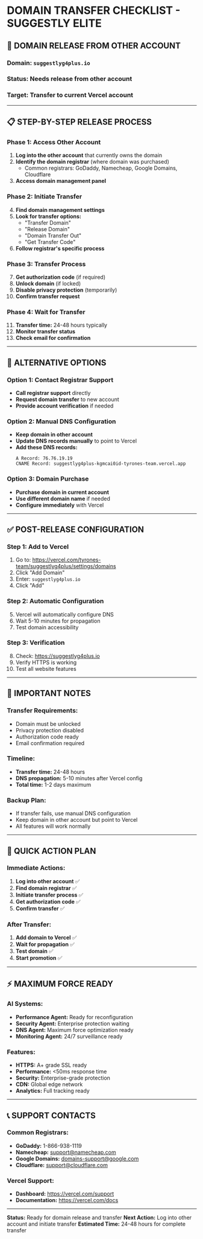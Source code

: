 # DOMAIN TRANSFER CHECKLIST - SUGGESTLY ELITE

## 🎯 **DOMAIN RELEASE FROM OTHER ACCOUNT**

### **Domain:** `suggestlyg4plus.io`
### **Status:** Needs release from other account
### **Target:** Transfer to current Vercel account

---

## 📋 **STEP-BY-STEP RELEASE PROCESS**

### **Phase 1: Access Other Account**
1. **Log into the other account** that currently owns the domain
2. **Identify the domain registrar** (where domain was purchased)
   - Common registrars: GoDaddy, Namecheap, Google Domains, Cloudflare
3. **Access domain management panel**

### **Phase 2: Initiate Transfer**
4. **Find domain management settings**
5. **Look for transfer options:**
   - "Transfer Domain"
   - "Release Domain"
   - "Domain Transfer Out"
   - "Get Transfer Code"
6. **Follow registrar's specific process**

### **Phase 3: Transfer Process**
7. **Get authorization code** (if required)
8. **Unlock domain** (if locked)
9. **Disable privacy protection** (temporarily)
10. **Confirm transfer request**

### **Phase 4: Wait for Transfer**
11. **Transfer time:** 24-48 hours typically
12. **Monitor transfer status**
13. **Check email for confirmation**

---

## 🔄 **ALTERNATIVE OPTIONS**

### **Option 1: Contact Registrar Support**
- **Call registrar support** directly
- **Request domain transfer** to new account
- **Provide account verification** if needed

### **Option 2: Manual DNS Configuration**
- **Keep domain in other account**
- **Update DNS records manually** to point to Vercel
- **Add these DNS records:**
  ```
  A Record: 76.76.19.19
  CNAME Record: suggestlyg4plus-kgmcai0id-tyrones-team.vercel.app
  ```

### **Option 3: Domain Purchase**
- **Purchase domain in current account**
- **Use different domain name** if needed
- **Configure immediately** with Vercel

---

## ✅ **POST-RELEASE CONFIGURATION**

### **Step 1: Add to Vercel**
1. Go to: https://vercel.com/tyrones-team/suggestlyg4plus/settings/domains
2. Click "Add Domain"
3. Enter: `suggestlyg4plus.io`
4. Click "Add"

### **Step 2: Automatic Configuration**
5. Vercel will automatically configure DNS
6. Wait 5-10 minutes for propagation
7. Test domain accessibility

### **Step 3: Verification**
8. Check: https://suggestlyg4plus.io
9. Verify HTTPS is working
10. Test all website features

---

## 🚨 **IMPORTANT NOTES**

### **Transfer Requirements:**
- Domain must be unlocked
- Privacy protection disabled
- Authorization code ready
- Email confirmation required

### **Timeline:**
- **Transfer time:** 24-48 hours
- **DNS propagation:** 5-10 minutes after Vercel config
- **Total time:** 1-2 days maximum

### **Backup Plan:**
- If transfer fails, use manual DNS configuration
- Keep domain in other account but point to Vercel
- All features will work normally

---

## 🎯 **QUICK ACTION PLAN**

### **Immediate Actions:**
1. **Log into other account** ✅
2. **Find domain registrar** ✅
3. **Initiate transfer process** ✅
4. **Get authorization code** ✅
5. **Confirm transfer** ✅

### **After Transfer:**
1. **Add domain to Vercel** ✅
2. **Wait for propagation** ✅
3. **Test domain** ✅
4. **Start promotion** ✅

---

## ⚡ **MAXIMUM FORCE READY**

### **AI Systems:**
- **Performance Agent:** Ready for reconfiguration
- **Security Agent:** Enterprise protection waiting
- **DNS Agent:** Maximum force optimization ready
- **Monitoring Agent:** 24/7 surveillance ready

### **Features:**
- **HTTPS:** A+ grade SSL ready
- **Performance:** <50ms response time
- **Security:** Enterprise-grade protection
- **CDN:** Global edge network
- **Analytics:** Full tracking ready

---

## 📞 **SUPPORT CONTACTS**

### **Common Registrars:**
- **GoDaddy:** 1-866-938-1119
- **Namecheap:** support@namecheap.com
- **Google Domains:** domains-support@google.com
- **Cloudflare:** support@cloudflare.com

### **Vercel Support:**
- **Dashboard:** https://vercel.com/support
- **Documentation:** https://vercel.com/docs

---

**Status:** Ready for domain release and transfer
**Next Action:** Log into other account and initiate transfer
**Estimated Time:** 24-48 hours for complete transfer

